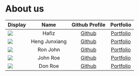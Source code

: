 # About us

Display |     Name      | Github Profile | Portfolio 
--------|:-------------:|:--------------:|:---------:
![](https://via.placeholder.com/100.png?text=Photo) |    Hafiz      | [Github](https://github.com/hafizuddin-a) | [Portfolio](docs/team/johndoe.md)
![](https://via.placeholder.com/100.png?text=Photo) | Heng Junxiang | [Github](https://github.com/) | [Portfolio](docs/team/johndoe.md)
![](https://via.placeholder.com/100.png?text=Photo) |   Ron John    | [Github](https://github.com/) | [Portfolio](docs/team/johndoe.md)
![](https://via.placeholder.com/100.png?text=Photo) |   John Roe    | [Github](https://github.com/) | [Portfolio](docs/team/johndoe.md)
![](https://via.placeholder.com/100.png?text=Photo) |    Don Roe    | [Github](https://github.com/) | [Portfolio](docs/team/johndoe.md)

